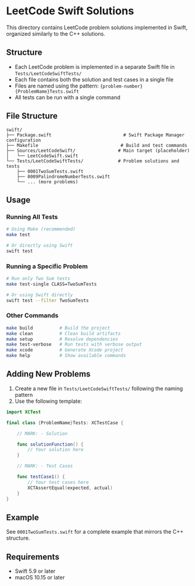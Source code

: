 # LeetCode Swift Solutions

This directory contains LeetCode problem solutions implemented in Swift, organized similarly to the C++ solutions.

## Structure

- Each LeetCode problem is implemented in a separate Swift file in `Tests/LeetCodeSwiftTests/`
- Each file contains both the solution and test cases in a single file
- Files are named using the pattern: `{problem-number}{ProblemName}Tests.swift`
- All tests can be run with a single command

## File Structure

```
swift/
├── Package.swift                           # Swift Package Manager configuration
├── Makefile                               # Build and test commands
├── Sources/LeetCodeSwift/                # Main target (placeholder)
│   └── LeetCodeSwift.swift
└── Tests/LeetCodeSwiftTests/             # Problem solutions and tests
    ├── 0001TwoSumTests.swift
    ├── 0009PalindromeNumberTests.swift
    └── ... (more problems)
```

## Usage

### Running All Tests

```bash
# Using Make (recommended)
make test

# Or directly using Swift
swift test
```

### Running a Specific Problem

```bash
# Run only Two Sum tests
make test-single CLASS=TwoSumTests

# Or using Swift directly
swift test --filter TwoSumTests
```

### Other Commands

```bash
make build          # Build the project
make clean          # Clean build artifacts
make setup          # Resolve dependencies
make test-verbose   # Run tests with verbose output
make xcode          # Generate Xcode project
make help           # Show available commands
```

## Adding New Problems

1. Create a new file in `Tests/LeetCodeSwiftTests/` following the naming pattern
2. Use the following template:

```swift
import XCTest

final class {ProblemName}Tests: XCTestCase {

    // MARK: - Solution

    func solutionFunction() {
        // Your solution here
    }

    // MARK: - Test Cases

    func testCase1() {
        // Your test cases here
        XCTAssertEqual(expected, actual)
    }
}
```

## Example

See `0001TwoSumTests.swift` for a complete example that mirrors the C++ structure.

## Requirements

- Swift 5.9 or later
- macOS 10.15 or later
